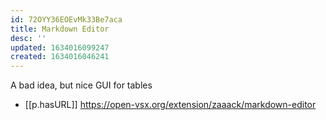 ```yaml
---
id: 72OYY36EOEvMk33Be7aca
title: Markdown Editor
desc: ''
updated: 1634016099247
created: 1634016046241
---
```



A bad idea, but nice GUI for tables 

- [[p.hasURL]] https://open-vsx.org/extension/zaaack/markdown-editor
